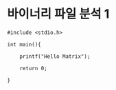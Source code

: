 # 바이너리 파일 분석 1

```
#include <stdio.h>

int main(){

	printf("Hello Matrix");

	return 0;

}


```



